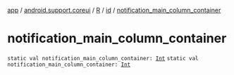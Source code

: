 [app](../../../index.md) / [android.support.coreui](../../index.md) / [R](../index.md) / [id](index.md) / [notification_main_column_container](.)

# notification_main_column_container

`static val notification_main_column_container: `[`Int`](https://kotlinlang.org/api/latest/jvm/stdlib/kotlin/-int/index.html)
`static val notification_main_column_container: `[`Int`](https://kotlinlang.org/api/latest/jvm/stdlib/kotlin/-int/index.html)
